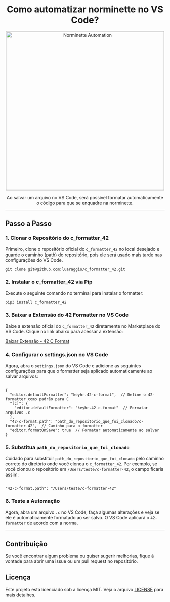 <h1 align="center">Como automatizar norminette no VS Code?</h1>

<p align="center">
  <img src="https://opengraph.githubassets.com/b76d7546c297b76cafcb0b1a0ce6fe5303af569216085b75818cf37613910700/42Paris/norminette-v2" alt="Norminette Automation" width="500">
</p>

<p align="center">
  Ao salvar um arquivo no VS Code, será possível formatar automaticamente o código para que se enquadre na norminette.
</p>

<hr>

<h2>Passo a Passo</h2>

<h3>1. Clonar o Repositório do c_formatter_42</h3>
<p>Primeiro, clone o repositório oficial do <code>c_formatter_42</code> no local desejado e guarde o caminho (path) do repositório, pois ele será usado mais tarde nas configurações do VS Code.</p>

<pre><code>git clone git@github.com:luaraggio/c_formatter_42.git</code></pre>

<h3>2. Instalar o c_formatter_42 via Pip</h3>
<p>Execute o seguinte comando no terminal para instalar o formatter:</p>

<pre><code>pip3 install c_formatter_42</code></pre>

<h3>3. Baixar a Extensão do 42 Formatter no VS Code</h3>
<p>Baixe a extensão oficial do <code>c_formatter_42</code> diretamente no Marketplace do VS Code. Clique no link abaixo para acessar a extensão:</p>

<a href="https://marketplace.visualstudio.com/items?itemName=keyhr.42-c-format">Baixar Extensão - 42 C Format</a>

<h3>4. Configurar o settings.json no VS Code</h3>
<p>Agora, abra o <code>settings.json</code> do VS Code e adicione as seguintes configurações para que o formatter seja aplicado automaticamente ao salvar arquivos:</p>

<pre><code>
{
  "editor.defaultFormatter": "keyhr.42-c-format",  // Define o 42-formatter como padrão para C
  "[c]": {
    "editor.defaultFormatter": "keyhr.42-c-format"  // Formatar arquivos .c
  },
  "42-c-format.path": "path_do_repositorio_que_foi_clonado/c-formatter-42",  // Caminho para o formatter
  "editor.formatOnSave": true  // Formatar automaticamente ao salvar
}
</code></pre>

<h3>5. Substitua <code>path_do_repositorio_que_foi_clonado</code></h3>
<p>Cuidado para substituir <code>path_do_repositorio_que_foi_clonado</code> pelo caminho correto do diretório onde você clonou o <code>c_formatter_42</code>. Por exemplo, se você clonou o repositório em <code>/Users/teste/c-formatter-42</code>, o campo ficaria assim:</p>

<pre><code>
"42-c-format.path": "/Users/teste/c-formatter-42"
</code></pre>

<h3>6. Teste a Automação</h3>
<p>Agora, abra um arquivo <code>.c</code> no VS Code, faça algumas alterações e veja se ele é automaticamente formatado ao ser salvo. O VS Code aplicará o <code>42-formatter</code> de acordo com a norma.</p>

<hr>

<h2>Contribuição</h2>
<p>Se você encontrar algum problema ou quiser sugerir melhorias, fique à vontade para abrir uma issue ou um pull request no repositório.</p>

<h2>Licença</h2>
<p>Este projeto está licenciado sob a licença MIT. Veja o arquivo <a href="https://github.com/seu-usuario/c-formatter-42/blob/main/LICENSE">LICENSE</a> para mais detalhes.</p>


